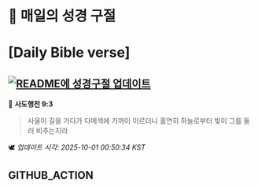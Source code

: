# 🙏 매일의 성경 구절
# [Daily Bible verse]
## [![README에 성경구절 업데이트](https://github.com/DONGSUKA/first_test/actions/workflows/update-readme-bible.yml/badge.svg)](https://github.com/DONGSUKA/first_test/actions/workflows/update-readme-bible.yml)
<!-- START_BIBLE_VERSE -->
📖 **사도행전 9:3**
> 사울이 길을 가다가 다메섹에 가까이 이르더니 홀연히 하늘로부터 빛이 그를 둘러 비추는지라

🕊️ _업데이트 시각: 2025-10-01 00:50:34 KST_
  <!-- END_BIBLE_VERSE -->
## GITHUB_ACTION
